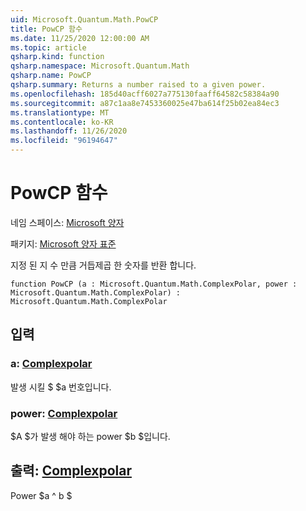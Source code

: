 ```yaml
---
uid: Microsoft.Quantum.Math.PowCP
title: PowCP 함수
ms.date: 11/25/2020 12:00:00 AM
ms.topic: article
qsharp.kind: function
qsharp.namespace: Microsoft.Quantum.Math
qsharp.name: PowCP
qsharp.summary: Returns a number raised to a given power.
ms.openlocfilehash: 185d40acff6027a775130faaff64582c58384a90
ms.sourcegitcommit: a87c1aa8e7453360025e47ba614f25b02ea84ec3
ms.translationtype: MT
ms.contentlocale: ko-KR
ms.lasthandoff: 11/26/2020
ms.locfileid: "96194647"
---
```

# <a name="powcp-function"></a>PowCP 함수

네임 스페이스: [Microsoft 양자](xref:Microsoft.Quantum.Math)

패키지: [Microsoft 양자 표준](https://nuget.org/packages/Microsoft.Quantum.Standard)


지정 된 지 수 만큼 거듭제곱 한 숫자를 반환 합니다.

```qsharp
function PowCP (a : Microsoft.Quantum.Math.ComplexPolar, power : Microsoft.Quantum.Math.ComplexPolar) : Microsoft.Quantum.Math.ComplexPolar
```


## <a name="input"></a>입력

### <a name="a--complexpolar"></a>a: [Complexpolar](xref:Microsoft.Quantum.Math.ComplexPolar)

발생 시킬 $ $a 번호입니다.


### <a name="power--complexpolar"></a>power: [Complexpolar](xref:Microsoft.Quantum.Math.ComplexPolar)

$A $가 발생 해야 하는 power $b $입니다.



## <a name="output--complexpolar"></a>출력: [Complexpolar](xref:Microsoft.Quantum.Math.ComplexPolar)

Power $a ^ b $